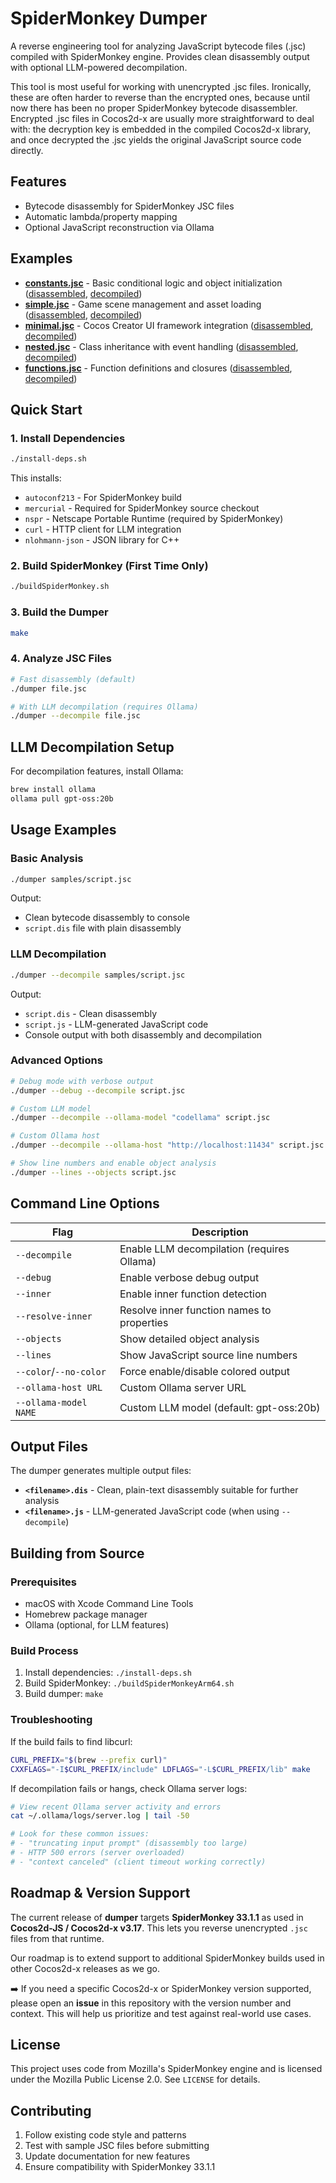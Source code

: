 # SpiderMonkey Dumper

A reverse engineering tool for analyzing JavaScript bytecode files (.jsc) compiled with SpiderMonkey engine. Provides clean disassembly output with optional LLM-powered decompilation.

This tool is most useful for working with unencrypted .jsc files. Ironically, these are often harder to reverse than the encrypted ones, because until now there has been no proper SpiderMonkey bytecode disassembler. Encrypted .jsc files in Cocos2d-x are usually more straightforward to deal with: the decryption key is embedded in the compiled Cocos2d-x library, and once decrypted the .jsc yields the original JavaScript source code directly.

## Features

- Bytecode disassembly for SpiderMonkey JSC files
- Automatic lambda/property mapping
- Optional JavaScript reconstruction via Ollama

## Examples

- **[constants.jsc](samples/testdata/constants.jsc)** - Basic conditional logic and object initialization ([disassembled](samples/testdata/constants.dis), [decompiled](samples/testdata/constants.js))
- **[simple.jsc](samples/testdata/simple.jsc)** - Game scene management and asset loading ([disassembled](samples/testdata/simple.dis), [decompiled](samples/testdata/simple.js))
- **[minimal.jsc](samples/testdata/minimal.jsc)** - Cocos Creator UI framework integration ([disassembled](samples/testdata/minimal.dis), [decompiled](samples/testdata/minimal.js))
- **[nested.jsc](samples/testdata/nested.jsc)** - Class inheritance with event handling ([disassembled](samples/testdata/nested.dis), [decompiled](samples/testdata/nested.js))
- **[functions.jsc](samples/testdata/functions.jsc)** - Function definitions and closures ([disassembled](samples/testdata/functions.dis), [decompiled](samples/testdata/functions.js))

## Quick Start

### 1. Install Dependencies

```bash
./install-deps.sh
```

This installs:
- `autoconf213` - For SpiderMonkey build
- `mercurial` - Required for SpiderMonkey source checkout
- `nspr` - Netscape Portable Runtime (required by SpiderMonkey)  
- `curl` - HTTP client for LLM integration
- `nlohmann-json` - JSON library for C++

### 2. Build SpiderMonkey (First Time Only)

```bash
./buildSpiderMonkey.sh
```

### 3. Build the Dumper

```bash
make
```

### 4. Analyze JSC Files

```bash
# Fast disassembly (default)
./dumper file.jsc

# With LLM decompilation (requires Ollama)
./dumper --decompile file.jsc
```

## LLM Decompilation Setup

For decompilation features, install Ollama:

```bash
brew install ollama
ollama pull gpt-oss:20b
```


## Usage Examples

### Basic Analysis
```bash
./dumper samples/script.jsc
```
Output:
- Clean bytecode disassembly to console
- `script.dis` file with plain disassembly

### LLM Decompilation
```bash
./dumper --decompile samples/script.jsc
```
Output:
- `script.dis` - Clean disassembly
- `script.js` - LLM-generated JavaScript code
- Console output with both disassembly and decompilation

### Advanced Options
```bash
# Debug mode with verbose output
./dumper --debug --decompile script.jsc

# Custom LLM model
./dumper --decompile --ollama-model "codellama" script.jsc

# Custom Ollama host
./dumper --decompile --ollama-host "http://localhost:11434" script.jsc

# Show line numbers and enable object analysis
./dumper --lines --objects script.jsc
```

## Command Line Options

| Flag | Description |
|------|-------------|
| `--decompile` | Enable LLM decompilation (requires Ollama) |
| `--debug` | Enable verbose debug output |
| `--inner` | Enable inner function detection |
| `--resolve-inner` | Resolve inner function names to properties |
| `--objects` | Show detailed object analysis |
| `--lines` | Show JavaScript source line numbers |
| `--color`/`--no-color` | Force enable/disable colored output |
| `--ollama-host URL` | Custom Ollama server URL |
| `--ollama-model NAME` | Custom LLM model (default: gpt-oss:20b) |

## Output Files

The dumper generates multiple output files:

- **`<filename>.dis`** - Clean, plain-text disassembly suitable for further analysis
- **`<filename>.js`** - LLM-generated JavaScript code (when using `--decompile`)

## Building from Source

### Prerequisites
- macOS with Xcode Command Line Tools
- Homebrew package manager
- Ollama (optional, for LLM features)

### Build Process
1. Install dependencies: `./install-deps.sh`
2. Build SpiderMonkey: `./buildSpiderMonkeyArm64.sh`
3. Build dumper: `make`

### Troubleshooting

If the build fails to find libcurl:
```bash
CURL_PREFIX="$(brew --prefix curl)"
CXXFLAGS="-I$CURL_PREFIX/include" LDFLAGS="-L$CURL_PREFIX/lib" make
```

If decompilation fails or hangs, check Ollama server logs:
```bash
# View recent Ollama server activity and errors
cat ~/.ollama/logs/server.log | tail -50

# Look for these common issues:
# - "truncating input prompt" (disassembly too large)
# - HTTP 500 errors (server overloaded)
# - "context canceled" (client timeout working correctly)
```

## Roadmap & Version Support

The current release of **dumper** targets **SpiderMonkey 33.1.1** as used in
**Cocos2d-JS / Cocos2d-x v3.17**. This lets you reverse unencrypted `.jsc`
files from that runtime.

Our roadmap is to extend support to additional SpiderMonkey builds used in
other Cocos2d-x releases as we go.

➡️ If you need a specific Cocos2d-x or SpiderMonkey version supported, please
open an **issue** in this repository with the version number and context. This
will help us prioritize and test against real-world use cases.

## License

This project uses code from Mozilla's SpiderMonkey engine and is licensed under the Mozilla Public License 2.0. See `LICENSE` for details.

## Contributing

1. Follow existing code style and patterns
2. Test with sample JSC files before submitting
3. Update documentation for new features
4. Ensure compatibility with SpiderMonkey 33.1.1